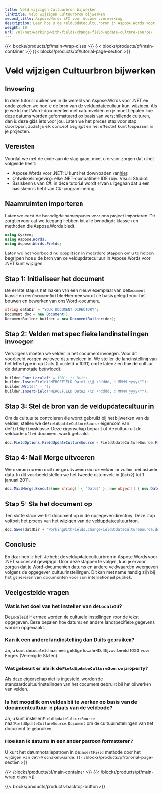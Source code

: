 ```yaml
---
title: Veld wijzigen Cultuurbron bijwerken
linktitle: Veld wijzigen Cultuurbron bijwerken
second_title: Aspose.Words API voor documentverwerking
description: Leer hoe u de veldupdatecultuurbron in Aspose.Words voor .NET kunt wijzigen met deze gids. Beheer datumopmaak op basis van verschillende culturen eenvoudig.
weight: 10
url: /nl/net/working-with-fields/change-field-update-culture-source/
---
```


{{< blocks/products/pf/main-wrap-class >}}
{{< blocks/products/pf/main-container >}}
{{< blocks/products/pf/tutorial-page-section >}}

# Veld wijzigen Cultuurbron bijwerken

## Invoering

In deze tutorial duiken we in de wereld van Aspose.Words voor .NET en onderzoeken we hoe je de bron van de veldupdatecultuur kunt wijzigen. Als je werkt met Word-documenten met datumvelden en je moet bepalen hoe deze datums worden geformatteerd op basis van verschillende culturen, dan is deze gids iets voor jou. Laten we het proces stap voor stap doorlopen, zodat je elk concept begrijpt en het effectief kunt toepassen in je projecten.

## Vereisten

Voordat we met de code aan de slag gaan, moet u ervoor zorgen dat u het volgende heeft:

-  Aspose.Words voor .NET: U kunt het downloaden van[hier](https://releases.aspose.com/words/net/).
- Ontwikkelomgeving: elke .NET-compatibele IDE (bijv. Visual Studio).
- Basiskennis van C#: in deze tutorial wordt ervan uitgegaan dat u een basiskennis hebt van C#-programmering.

## Naamruimten importeren

Laten we eerst de benodigde namespaces voor ons project importeren. Dit zorgt ervoor dat we toegang hebben tot alle benodigde klassen en methoden die Aspose.Words biedt.

```csharp
using System;
using Aspose.Words;
using Aspose.Words.Fields;
```

Laten we het voorbeeld nu opsplitsen in meerdere stappen om u te helpen begrijpen hoe u de bron van de veldupdatecultuur in Aspose.Words voor .NET kunt wijzigen.

## Stap 1: Initialiseer het document

 De eerste stap is het maken van een nieuw exemplaar van de`Document` klasse en een`DocumentBuilder`Hiermee wordt de basis gelegd voor het bouwen en bewerken van ons Word-document.

```csharp
string dataDir = "YOUR DOCUMENT DIRECTORY";
Document doc = new Document();
DocumentBuilder builder = new DocumentBuilder(doc);
```

## Stap 2: Velden met specifieke landinstellingen invoegen

Vervolgens moeten we velden in het document invoegen. Voor dit voorbeeld voegen we twee datumvelden in. We stellen de landinstelling van het lettertype in op Duits (LocaleId = 1031) om te laten zien hoe de cultuur de datumnotatie beïnvloedt.

```csharp
builder.Font.LocaleId = 1031; // Duits
builder.InsertField("MERGEFIELD Date1 \\@ \"dddd, d MMMM yyyy\"");
builder.Write(" - ");
builder.InsertField("MERGEFIELD Date2 \\@ \"dddd, d MMMM yyyy\"");
```

## Stap 3: Stel de bron van de veldupdatecultuur in

 Om de cultuur te controleren die wordt gebruikt bij het bijwerken van de velden, stellen we de`FieldUpdateCultureSource` eigendom van de`FieldOptions`klasse. Deze eigenschap bepaalt of de cultuur uit de veldcode of het document wordt gehaald.

```csharp
doc.FieldOptions.FieldUpdateCultureSource = FieldUpdateCultureSource.FieldCode;
```

## Stap 4: Mail Merge uitvoeren

We moeten nu een mail merge uitvoeren om de velden te vullen met actuele data. In dit voorbeeld stellen we het tweede datumveld in (`Date2`) tot 1 januari 2011.

```csharp
doc.MailMerge.Execute(new string[] { "Date2" }, new object[] { new DateTime(2011, 1, 1) });
```

## Stap 5: Sla het document op

Ten slotte slaan we het document op in de opgegeven directory. Deze stap voltooit het proces van het wijzigen van de veldupdatecultuurbron.

```csharp
doc.Save(dataDir + "WorkingWithFields.ChangeFieldUpdateCultureSource.docx");
```

## Conclusie

En daar heb je het! Je hebt de veldupdatecultuurbron in Aspose.Words voor .NET succesvol gewijzigd. Door deze stappen te volgen, kun je ervoor zorgen dat je Word-documenten datums en andere veldwaarden weergeven volgens de opgegeven cultuurinstellingen. Dit kan met name handig zijn bij het genereren van documenten voor een internationaal publiek.

## Veelgestelde vragen

###  Wat is het doel van het instellen van de`LocaleId`?
 De`LocaleId` Hiermee worden de culturele instellingen voor de tekst opgegeven. Deze bepalen hoe datums en andere landspecifieke gegevens worden opgemaakt.

### Kan ik een andere landinstelling dan Duits gebruiken?
 Ja, u kunt de`LocaleId`naar een geldige locale-ID. Bijvoorbeeld 1033 voor Engels (Verenigde Staten).

###  Wat gebeurt er als ik de`FieldUpdateCultureSource` property?
Als deze eigenschap niet is ingesteld, worden de standaardcultuurinstellingen van het document gebruikt bij het bijwerken van velden.

### Is het mogelijk om velden bij te werken op basis van de documentcultuur in plaats van de veldcode?
 Ja, u kunt instellen`FieldUpdateCultureSource` naar`FieldUpdateCultureSource.Document` om de cultuurinstellingen van het document te gebruiken.

### Hoe kan ik datums in een ander patroon formatteren?
 U kunt het datumnotatiepatroon in de`InsertField` methode door het wijzigen van de`\\@` schakelwaarde.
{{< /blocks/products/pf/tutorial-page-section >}}

{{< /blocks/products/pf/main-container >}}
{{< /blocks/products/pf/main-wrap-class >}}

{{< blocks/products/products-backtop-button >}}
